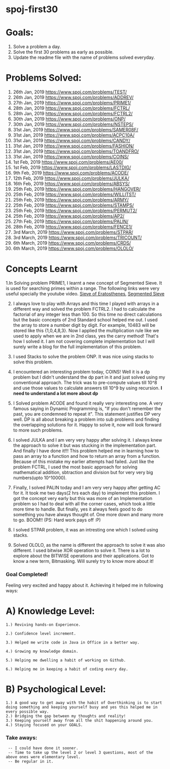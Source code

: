 # spoj-first30

# Goals: 
  1. Solve a problem a day.
  2. Solve the first 30 problems as early as possible.
  3. Update the readme file with the name of problems solved everyday.
 
 # Problems Solved:
  1. 26th Jan, 2019 https://www.spoj.com/problems/TEST/
  2. 26th Jan, 2019 https://www.spoj.com/problems/ADDREV/
  3. 27th Jan, 2019 https://www.spoj.com/problems/PRIME1/
  4. 28th Jan, 2019 https://www.spoj.com/problems/FCTRL/
  5. 28th Jan, 2019 https://www.spoj.com/problems/FCTRL2/
  6. 30th Jan, 2019 https://www.spoj.com/problems/ONP/
  7. 30th Jan, 2019 https://www.spoj.com/problems/NSTEPS/
  8. 31st Jan, 2019 https://www.spoj.com/problems/SAMER08F/
  9. 31st Jan, 2019 https://www.spoj.com/problems/ACPC10A/
  10. 31st Jan, 2019 https://www.spoj.com/problems/CANDY/
  11. 31st Jan, 2019 https://www.spoj.com/problems/FASHION/
  12. 31st Jan, 2019 https://www.spoj.com/problems/TOANDFRO/
  13. 31st Jan, 2019 https://www.spoj.com/problems/COINS/
  14. 1st Feb, 2019 https://www.spoj.com/problems/AE00/
  15. 1st Feb, 2019 https://www.spoj.com/problems/LASTDIG/
  16. 9th Feb, 2019 https://www.spoj.com/problems/ACODE/
  17. 12th Feb, 2019 https://www.spoj.com/problems/JULKA/
  18. 16th Feb, 2019 https://www.spoj.com/problems/ABSYS/
  19. 25th Feb, 2019 https://www.spoj.com/problems/HANGOVER/
  20. 25th Feb, 2019 https://www.spoj.com/problems/WILLITST/
  21. 25th Feb, 2019 https://www.spoj.com/problems/ARMY/
  22. 25th Feb, 2019 https://www.spoj.com/problems/STAMPS/
  23. 25th Feb, 2019 https://www.spoj.com/problems/PERMUT2/
  24. 25th Feb, 2019 https://www.spoj.com/problems/AP2/
  25. 27th Feb, 2019 https://www.spoj.com/problems/PALIN/
  26. 28th Feb, 2019 https://www.spoj.com/problems/FENCE1/
  27. 3rd March, 2019 https://www.spoj.com/problems/STPAR/
  28. 3rd March, 2019 https://www.spoj.com/problems/TRICOUNT/
  29. 6th March, 2019 https://www.spoj.com/problems/CRDS/
  30. 6th March, 2019 https://www.spoj.com/problems/OLOLO/

  
 
 
 # Concepts Learnt 
   1.In Solving problem PRIME1, I learnt a new concept of Segmented Sieve. It is used for searching primes within a range. The following links were very useful specially the youtube video. 
    [Sieve of Eratosthenes](https://www.geeksforgeeks.org/sieve-of-eratosthenes), 
    [Segmented Sieve](https://www.youtube.com/watch?v=fByR5N-TseY)
  
  2. I always love to play with Arrays and this time I played with arrays in a different way and solved the problem FCTRL2. I had to calculate the factorial of any integer less than 100. So this time no direct calculations but the basic concepts of 2nd Standard school helped me out. I used the array to store a number digit by digit. For example, 10483 will be stored like this {1,0,4,8,3}. Now I applied the multiplication rule like we used to apply when we are in 2nd class, yes the carry method! That's how I solved it. I am not covering complete implementation but I will surely write a blog for the full implementation of this problem.
  
  3. I used Stacks to solve the problem ONP. It was nice using stacks to solve this problem.
  
  4. I encountered an interesting problem today, COINS! Well it is a dp problem but I didn't understand the dp part in it and just solved using my conventional approach. The trick was to pre-compute values till 10^8 and use those values to calculate answers till 10^9 by using recursion.
    **I need to understand a lot more about dp**
    
  5. I Solved problem ACODE and found it really very interesting one. A very famous saying in Dynamic Programming is, "If you don't remember the past, you are condemned to repeat it". This statement justifies DP very well. DP is all about breaking a problem into sub problems and finding the overlapping solutions for it. Happy to solve it, now will look forward to more such problems.
  
  6. I solved JULKA and I am very very happy after solving it. I always knew the approach to solve it but was stucking in the implementation part. And finally I have done it!!! This problem helped me in learning how to pass an array to a function and how to return an array from a function. Because of this mistake my earlier attempts had failed. Just like the problem FCTRL, I used the most basic approach for solving mathematical addition, sbtraction and division but for very very big numbers(upto 10^10000). 
  
  7. Finally, I solved PALIN today and I am very very happy after getting AC for it. It took me two days(2 hrs each day) to implement this problem. I got the concept very early but this was more of an Implementation problem so I had to deal with all the corner cases, which took a little more time to handle. But finally, yes it always feels good to do something you have always thought of. One more down and many more to go. BOOM!! (PS: Hard work pays off :P)
  
  8. I solved STPAR problem, it was an intresting one which I solved using stacks. 
  9. Solved OLOLO, as the name is different the approach to solve it was also different. I used bitwise XOR operation to solve it. There is a lot to explore about the BITWISE operations and their applications. Got to know a new term, Bitmasking. Will surely try to know more about it!
  
### Goal Completed!
Feeling very excited and happy about it. Achieving it helped me in following ways:

 # A) Knowledge Level:

    1.) Reviving hands-on Experience.

    2.) Confidence level increment.
    
    3.) Helped me write code in Java in Office in a better way.
    
    4.) Growing my knowledge domain.
    
    5.) Helping me dwelling a habit of working on Github.
    
    6.) Helping me in keeping a habit of coding every day.

# B) Psychological Level:
    1.) A good way to get away with the habit of Overthinking is to start doing something and keeping yourself busy and yes this helped me in every possible way.
    2.) Bridging the gap between my thoughts and reality!
    3.) Keeping yourself away from all the shit happening around you.
    4.) Staying focused on your GOALS.

### Take aways:
     -- I could have done it sooner.
     -- Time to take up the level 2 or level 3 questions, most of the above ones were elementary level.
     -- Be regular in it.
 
 
  
  
